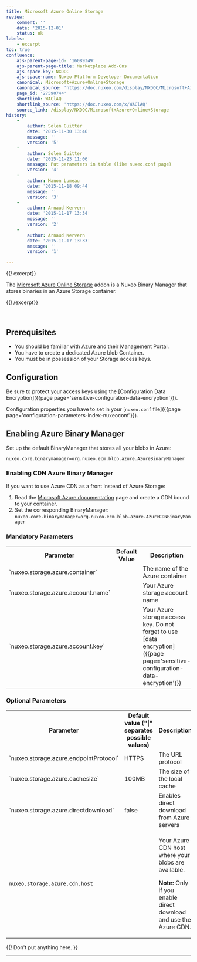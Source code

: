 ```yaml
---
title: Microsoft Azure Online Storage
review:
    comment: ''
    date: '2015-12-01'
    status: ok
labels:
    - excerpt
toc: true
confluence:
    ajs-parent-page-id: '16089349'
    ajs-parent-page-title: Marketplace Add-Ons
    ajs-space-key: NXDOC
    ajs-space-name: Nuxeo Platform Developer Documentation
    canonical: Microsoft+Azure+Online+Storage
    canonical_source: 'https://doc.nuxeo.com/display/NXDOC/Microsoft+Azure+Online+Storage'
    page_id: '27590744'
    shortlink: WAClAQ
    shortlink_source: 'https://doc.nuxeo.com/x/WAClAQ'
    source_link: /display/NXDOC/Microsoft+Azure+Online+Storage
history:
    - 
        author: Solen Guitter
        date: '2015-11-30 13:46'
        message: ''
        version: '5'
    - 
        author: Solen Guitter
        date: '2015-11-23 11:06'
        message: Put parameters in table (like nuxeo.conf page)
        version: '4'
    - 
        author: Manon Lumeau
        date: '2015-11-18 09:44'
        message: ''
        version: '3'
    - 
        author: Arnaud Kervern
        date: '2015-11-17 13:34'
        message: ''
        version: '2'
    - 
        author: Arnaud Kervern
        date: '2015-11-17 13:33'
        message: ''
        version: '1'

---
```

{{! excerpt}}

The&nbsp;[Microsoft Azure Online Storage](https://connect.nuxeo.com/nuxeo/site/marketplace/package/microsoft-azure-online-storage) addon is a Nuxeo Binary Manager that stores binaries in an Azure Storage container.

{{! /excerpt}}

&nbsp;

## Prerequisites

*   You should be familiar with [Azure](https://azure.microsoft.com/en-us/) and their Management Portal.
*   You have to create a dedicated Azure blob Container.
*   You must be in possession of your Storage access keys.

## Configuration

Be sure to protect your access keys using the [Configuration Data Encryption]({{page page='sensitive-configuration-data-encryption'}}).

Configuration properties you have to set in your [`nuxeo.conf` file]({{page page='configuration-parameters-index-nuxeoconf'}}).

## Enabling Azure Binary Manager

Set up the default BinaryManager that stores all your blobs in Azure:

`nuxeo.core.binarymanager=org.nuxeo.ecm.blob.azure.AzureBinaryManager`

### Enabling CDN Azure Binary Manager

If you want to use Azure CDN as a front instead of Azure Storage:

1.  Read the&nbsp;[Microsoft Azure documentation](https://azure.microsoft.com/en-us/documentation/articles/cdn-overview/)&nbsp;page and create a CDN bound to your container.
2.  Set the corresponding BinaryManager:
    `nuxeo.core.binarymanager=org.nuxeo.ecm.blob.azure.AzureCDNBinaryManager`

### Mandatory Parameters

<table><tbody><tr><th colspan="1">Parameter</th><th colspan="1">Default Value</th><th colspan="1">Description</th></tr><tr><td colspan="1">`nuxeo.storage.azure.container`</td><td colspan="1">&nbsp;</td><td colspan="1">The name of the Azure container</td></tr><tr><td colspan="1">`nuxeo.storage.azure.account.name`</td><td colspan="1">&nbsp;</td><td colspan="1">Your Azure storage account name</td></tr><tr><td colspan="1">`nuxeo.storage.azure.account.key`</td><td colspan="1">&nbsp;</td><td colspan="1">Your Azure storage access key.
Do not forget to use [data encryption]({{page page='sensitive-configuration-data-encryption'}})</td></tr></tbody></table>

### Optional Parameters

<table><tbody><tr><th colspan="1">Parameter</th><th colspan="1">Default value ("|" separates possible values)</th><th colspan="1">Description</th></tr><tr><td colspan="1">`nuxeo.storage.azure.endpointProtocol`</td><td colspan="1">HTTPS</td><td colspan="1">The URL protocol</td></tr><tr><td colspan="1">`nuxeo.storage.azure.cachesize`</td><td colspan="1">100MB</td><td colspan="1">The size of the local cache</td></tr><tr><td colspan="1">`nuxeo.storage.azure.directdownload`</td><td colspan="1">false</td><td colspan="1">Enables direct download from Azure servers</td></tr><tr><td colspan="1">

`nuxeo.storage.azure.cdn.host`

</td><td colspan="1">&nbsp;</td><td colspan="1">

Your Azure CDN host where your blobs are available.

**Note:** Only if you enable direct download and use the Azure CDN.

</td></tr></tbody></table>

{{! Don't put anything here. }}

* * *